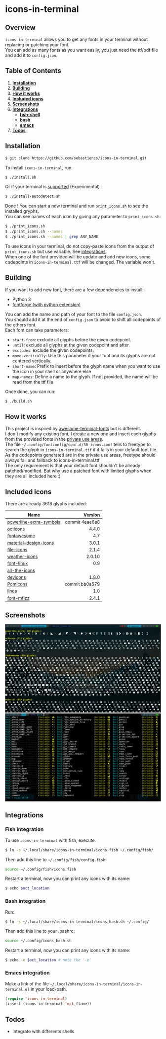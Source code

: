 # icons-in-terminal

## Overview

`icons-in-terminal` allows you to get any fonts in your terminal without replacing or patching your font.  
You can add as many fonts as you want easily, you just need the ttf/odf file and add it to `config.json`.  

## Table of Contents

1. [**Installation**](#installation)  
2. [**Building**](#building)  
3. [**How it works**](#how-it-works)  
4. [**Included icons**](#included-icons)  
5. [**Screenshots**](#screenshots)  
6. [**Integrations**](#integrations)  
    * [**fish-shell**](#fish-integration)  
    * [**bash**](#bash-integration)  
    * [**emacs**](#emacs-integration)  
7. [**Todos**](#todos)  

## Installation

```bash
$ git clone https://github.com/sebastiencs/icons-in-terminal.git
```

To install `icons-in-terminal`, run:  
```bash
$ ./install.sh  
```
Or if your terminal is [supported](https://github.com/sebastiencs/icons-in-terminal/issues/1) (Experimental)
```bash
$ ./install-autodetect.sh 
```
Done ! You can start a new terminal and run `print_icons.sh` to see the installed gryphs.  
You can see names of each icon by giving any parameter to `print_icons.sh`:  
```bash
$ ./print_icons.sh
$ ./print_icons.sh --names
$ ./print_icons.sh --names | grep ANY_NAME
```
To use icons in your terminal, do not copy-paste icons from the output of `print_icons.sh` but use variable. See [integrations](#integrations).  
When one of the font provided will be update and add new icons, some codepoints in `icons-in-terminal.ttf` will be changed. The variable won't.  

## Building

If you want to add new font, there are a few dependencies to install:  

- Python 3
- [fontforge (with python extension)](https://fontforge.github.io)

You can add the name and path of your font to the file `config.json`.  
You should add it at the end of `config.json` to avoid to shift all codepoints of the others font.  
Each font can take parameters:  
- `start-from`: exclude all glyphs before the given codepoint.
- `until`: exclude all glyphs at the given codepoint and after.
- `excludes`: exclude the given codepoints.
- `move-vertically`: Use this parameter if your font and its glyphs are not centered vertically.
- `short-name`: Prefix to insert before the glyph name when you want to use the icon in your shell or anywhere else
- `map-names`: Define a name to the glyph. If not provided, the name will be read from the ttf file

Once done, you can run:  
```bash
$ ./build.sh
```
## How it works

This project is inspired by [awesome-terminal-fonts](https://github.com/gabrielelana/awesome-terminal-fonts) but is different.  
I don't modify any existing font, I create a new one and insert each glyphs from the provided fonts in the [private use areas](https://en.wikipedia.org/wiki/Private_Use_Areas).  
The file `~/.config/fontconfig/conf.d/30-icons.conf` tells to freetype to search the glyph in `icons-in-terminal.ttf` if it fails in your default font file. As the codepoints generated are in the private use areas, freetype should always fail and fallback to icons-in-terminal.ttf  
The only requirement is that your default font shouldn't be already patched/modified. But why use a patched font with limited glyphs when they are all included here :)  

## Included icons

There are already 3618 glyphs included:  

| Name                                                                             | Version        |
| ---------------------------------------------------------------------------------|---------------:|
| [powerline-extra-symbols](https://github.com/ryanoasis/powerline-extra-symbols)  | commit 4eae6e8 |
| [octicons](https://octicons.github.com/)                                         | 4.4.0          |
| [fontawesome](http://fontawesome.io/)                                            | 4.7            |
| [material-design-icons](https://github.com/google/material-design-icons)         | 3.0.1          |
| [file-icons](https://atom.io/packages/file-icons)                                | 2.1.4          |
| [weather-icons](https://erikflowers.github.io/weather-icons/)                    | 2.0.10         |
| [font-linux](https://github.com/Lukas-W/font-linux)                              | 0.9            |
| [all-the-icons](https://github.com/domtronn/all-the-icons.el)                    |                |
| [devicons](https://github.com/vorillaz/devicons)                                 | 1.8.0          |
| [Pomicons](https://github.com/gabrielelana/pomicons)                             | commit bb0a579 |
| [linea](http://linea.io/)                                                        | 1.0            |
| [font-mfizz](https://github.com/fizzed/font-mfizz)                               | 2.4.1          |

## Screenshots

![Screenshot the included icons](image/icons.jpg)
![Screenshot with fish](image/icons-fish.jpg)

## Integrations

### Fish integration

To use `icons-in-terminal` with fish, execute.  
```bash
$ ln -s ~/.local/share/icons-in-terminal/icons.fish ~/.config/fish/
```
Then add this line to `~/.config/fish/config.fish`:  
```bash
source ~/.config/fish/icons.fish
```
Restart a terminal, now you can print any icons with its name:  
```bash
$ echo $oct_location
```

### Bash integration

Run:  
```bash
$ ln -s ~/.local/share/icons-in-terminal/icons_bash.sh ~/.config/
```
Then add this line to your .bashrc:  
```bash
source ~/.config/icons_bash.sh
```
Restart a terminal, now you can print any icons with its name:  
```bash
$ echo -e $oct_location # note the '-e'
```

### Emacs integration

Make a link of the file `~/.local/share/icons-in-terminal/icons-in-terminal.el` in your load-path.  
```el
(require 'icons-in-terminal)
(insert (icons-in-terminal 'oct_flame))
```

## Todos

- Integrate with differents shells
